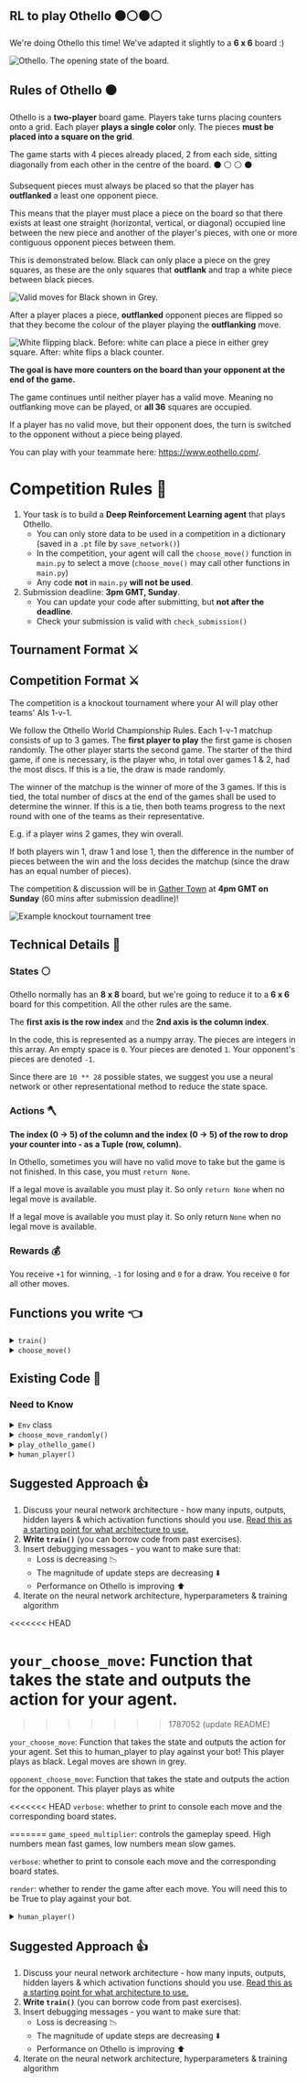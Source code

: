 ## RL to play Othello :black_circle::white_circle::black_circle::white_circle:

We're doing Othello this time! We've adapted it slightly to a **6 x 6** board :)

![Othello. The opening state of the board.](./images/Othello-Standard-Board.jpeg)

## Rules of Othello :black_circle:

Othello is a **two-player** board game. Players take turns placing counters onto a grid. Each player **plays a single color** only. The pieces **must be placed into a square on the grid**.

The game starts with 4 pieces already placed, 2 from each side, sitting diagonally from each other in the centre of the board.
:black_circle: :white_circle:
:white_circle: :black_circle:

Subsequent pieces must always be placed so that the player has **outflanked** a least one opponent piece.

This means that the player must place a piece on the board so that there exists at least one straight (horizontal, vertical, or diagonal) occupied line between the new piece and another of the player's pieces, with one or more contiguous opponent pieces between them.

This is demonstrated below. Black can only place a piece on the grey squares, as these are the only squares that **outflank** and trap a white piece between black pieces.

![Valid moves for Black shown in Grey.](./images/validMovesForBlack.png)

After a player places a piece, **outflanked** opponent pieces are flipped so that they become the colour of the player playing the **outflanking** move.

![White flipping black. Before: white can place a piece in either grey square. After: white flips a black counter.](./images/beforeAfterMoveWhite.png)

**The goal is have more counters on the board than your opponent at the end of the game.**

The game continues until neither player has a valid move. Meaning no outflanking move can be played, or **all 36** squares are occupied.

If a player has no valid move, but their opponent does, the turn is switched to the opponent without a piece being played.

You can play with your teammate here: https://www.eothello.com/.

# Competition Rules :scroll:

1. Your task is to build a **Deep Reinforcement Learning agent** that plays Othello.
   - You can only store data to be used in a competition in a dictionary (saved in a `.pt` file by `save_network()`)
   - In the competition, your agent will call the `choose_move()` function in `main.py` to select a move (`choose_move()` may call other functions in `main.py`)
   - Any code **not** in `main.py` **will not be used**.
2. Submission deadline: **3pm GMT, Sunday**.
   - You can update your code after submitting, but **not after the deadline**.
   - Check your submission is valid with `check_submission()`

## Tournament Format :crossed_swords:

## Competition Format :crossed_swords:

The competition is a knockout tournament where your AI will play other teams' AIs 1-v-1.

We follow the Othello World Championship Rules. Each 1-v-1 matchup consists of up to 3 games. The **first player to play** the first game is chosen randomly. The other player starts the second game. The starter of the third game, if one is necessary, is the player who, in total over games 1 & 2, had the most discs. If this is a tie, the draw is made randomly.

The winner of the matchup is the winner of more of the 3 games. If this is tied, the total number of discs at the end of the games shall be used to determine the winner. If this is a tie, then both teams progress to the next round with one of the teams as their representative.

E.g. if a player wins 2 games, they win overall.

If both players win 1, draw 1 and lose 1, then the difference in the number of pieces between the win and the loss decides the matchup (since the draw has an equal number of pieces).

The competition & discussion will be in [Gather Town](https://app.gather.town/app/nJwquzJjD4TLKcTy/Delta%20Academy) at **4pm GMT on Sunday** (60 mins after submission deadline)!

![Example knockout tournament tree](./images/tournament_tree.png)

## Technical Details :hammer:

### States :white_circle:

Othello normally has an **8 x 8** board, but we're going to reduce it to a **6 x 6** board for this competition. All the other rules are the same.

The **first axis is the row index** and the **2nd axis is the column index**.

In the code, this is represented as a numpy array. The pieces are integers in this array. An empty space is `0`. Your pieces are denoted `1`. Your opponent's pieces are denoted `-1`.

Since there are `10 ** 28` possible states, we suggest you use a neural network or other representational method to reduce the state space.

### Actions :axe:

**The index (0 -> 5) of the column and the index (0 -> 5) of the row to drop your counter into - as a Tuple (row, column).**

In Othello, sometimes you will have no valid move to take but the game is not finished. In this case, you must `return None`.

If a legal move is available you must play it. So only `return None` when no legal move is available.

If a legal move is available you must play it. So only return `None` when no legal move is available.

### Rewards :moneybag:

You receive `+1` for winning, `-1` for losing and `0` for a draw. You receive `0` for all other moves.

## Functions you write :point_left:

<details>
<summary><code style="white-space:nowrap;">  train()</code></summary>
Write this to train your network from experience in the environment.
<br />
<br />
Return the trained network so it can be saved.
</details>

<details>
<summary><code style="white-space:nowrap;">  choose_move()</code></summary>
This acts greedily given the state and value network.
<br />
<br />
In the competition, the <code style="white-space:nowrap;">choose_move()</code> function is called to make your next move. Takes the state as input and outputs an action.
</details>

## Existing Code :pray:

### Need to Know

<details>
<summary><code style="white-space:nowrap;">  Env</code> class</summary>
The environment class controls the game and runs the opponent. It should be used for training your agent.
<br />
<br />
See example usage in <code style="white-space:nowrap;">play_othello_game()</code>.
<br />
<br />
The opponent's <code style="white-space:nowrap;">choose_move</code> function is input at initialisation (when <code style="white-space:nowrap;">Env(opponent_choose_move)</code> is called). The first player is chosen at random when <code style="white-space:nowrap;">Env.reset()</code> is called. Every time you call <code style="white-space:nowrap;">Env.step()</code>, 2 moves are taken - yours and then your opponent's. Your opponent sees a 'flipped' version of the board, where his pieces are shown as <code style="white-space:nowrap;">1</code>'s and yours are shown as <code style="white-space:nowrap;">-1</code>'s.
    <br />
    <br />
   The Env also has a <code style="white-space:nowrap;">render</code> argument which will render the game graphically if true.  Player1's tiles (you) are black. Your opponents tiles are represented as white. Legal moves are shown with grey circles. The Env also has a <code style="white-space:nowrap;">verbose</code> argument which will print debugging info and the board to the console if true. Player1's tiles (you) are represented as an X. Your opponents tiles are represented as O.

</details>

<details>
<summary><code style="white-space:nowrap;">  choose_move_randomly()</code></summary>
Like above, but randomly picks from available legal moves.
<br />
<br />
Takes the state as input and outputs an action.
</details>

<details>
<summary><code style="white-space:nowrap;">  play_othello_game()</code></summary>
Plays 1 game of Othello, which can be visualsed in the console (if <code style="white-space:nowrap;">verbose=True</code>) . Outputs the return for your agent.
<br />
<br />
Inputs:

<code style="white-space:nowrap;">your_choose_move</code>: Function that takes the state and outputs the action for your agent. Set this to human_player to play against your bot! This player plays as black. Legal moves are shown in grey.

<code style="white-space:nowrap;">opponent_choose_move</code>: Function that takes the state and outputs the action for the opponent. This player plays as white

<code style="white-space:nowrap;">game_speed_multiplier</code>: controls the gameplay speed. High numbers mean fast games, low numbers mean slow games.

<code style="white-space:nowrap;">verbose</code>: whether to print to console each move and the corresponding board states.

<code style="white-space:nowrap;">render</code>: whether to render the game after each move. You will need this to be True to play against your bot.

</details>

<details>
<summary><code style="white-space:nowrap;">  human_player()</code></summary>
See if you can beat your bot!

<br />
<br />

Left click on the board to take a move. Legal moves are shown with grey circles.
<br />
<br />

</details>

## Suggested Approach :+1:

1. Discuss your neural network architecture - how many inputs, outputs, hidden layers & which activation functions should you use. [Read this as a starting point for what architecture to use.](https://stats.stackexchange.com/questions/181/how-to-choose-the-number-of-hidden-layers-and-nodes-in-a-feedforward-neural-netw#:~:text=The%20number%20of%20hidden%20neurons,size%20of%20the%20input%20layer)
2. **Write `train()`** (you can borrow code from past exercises).
3. Insert debugging messages - you want to make sure that:
   - Loss is decreasing :chart_with_downwards_trend:
   - The magnitude of update steps are decreasing :arrow_down:
   - Performance on Othello is improving :arrow_up:
4. Iterate on the neural network architecture, hyperparameters & training algorithm

<<<<<<< HEAD

# <code style="white-space:nowrap;">your_choose_move</code>: Function that takes the state and outputs the action for your agent.

> > > > > > > 1787052 (update README)

<code style="white-space:nowrap;">your_choose_move</code>: Function that takes the state and outputs the action for your agent. Set this to human_player to play against your bot! This player plays as black. Legal moves are shown in grey.

<code style="white-space:nowrap;">opponent_choose_move</code>: Function that takes the state and outputs the action for the opponent. This player plays as white

<<<<<<< HEAD
<code style="white-space:nowrap;">verbose</code>: whether to print to console each move and the corresponding board states.

=======
<code style="white-space:nowrap;">game_speed_multiplier</code>: controls the gameplay speed. High numbers mean fast games, low numbers mean slow games.

<code style="white-space:nowrap;">verbose</code>: whether to print to console each move and the corresponding board states.

<code style="white-space:nowrap;">render</code>: whether to render the game after each move. You will need this to be True to play against your bot.

</details>

<details>
<summary><code style="white-space:nowrap;">  human_player()</code></summary>
See if you can beat your bot!

<br />
<br />

Left click on the board to take a move. Legal moves are shown with grey circles.
<br />
<br />

> > > > > > > 1787052 (update README)

</details>

## Suggested Approach :+1:

1. Discuss your neural network architecture - how many inputs, outputs, hidden layers & which activation functions should you use. [Read this as a starting point for what architecture to use.](https://stats.stackexchange.com/questions/181/how-to-choose-the-number-of-hidden-layers-and-nodes-in-a-feedforward-neural-netw#:~:text=The%20number%20of%20hidden%20neurons,size%20of%20the%20input%20layer)
2. **Write `train()`** (you can borrow code from past exercises).
3. Insert debugging messages - you want to make sure that:
   - Loss is decreasing :chart_with_downwards_trend:
   - The magnitude of update steps are decreasing :arrow_down:
   - Performance on Othello is improving :arrow_up:
4. Iterate on the neural network architecture, hyperparameters & training algorithm
